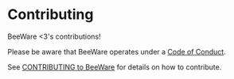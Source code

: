 # Contributing

BeeWare <3's contributions!

Please be aware that BeeWare operates under a [Code of Conduct](https://beeware.org/community/behavior/code-of-conduct/).

See [CONTRIBUTING to BeeWare](http://beeware.org/contributing) for details on how to contribute.
